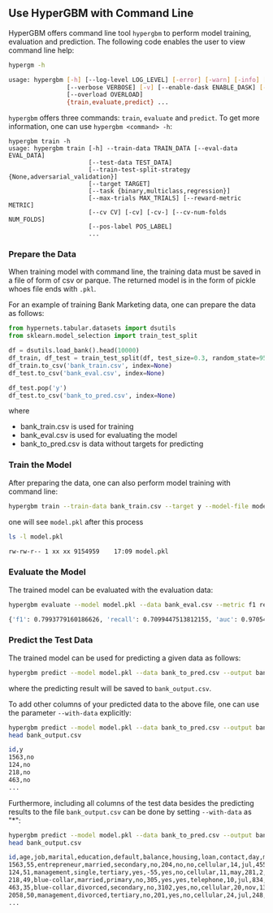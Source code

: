 ## Use HyperGBM with Command Line


HyperGBM offers command line tool `hypergbm` to perform model training, evaluation and prediction. The following code enables the user to view command line help:
```bash
hypergm -h

usage: hypergbm [-h] [--log-level LOG_LEVEL] [-error] [-warn] [-info] [-debug]
                [--verbose VERBOSE] [-v] [--enable-dask ENABLE_DASK] [-dask]
                [--overload OVERLOAD]
                {train,evaluate,predict} ...

```



`hypergbm` offers three commands: `train`, `evaluate` and `predict`. To get more information, one can use `hypergbm <command> -h`:
```console
hypergbm train -h
usage: hypergbm train [-h] --train-data TRAIN_DATA [--eval-data EVAL_DATA]
                      [--test-data TEST_DATA]
                      [--train-test-split-strategy {None,adversarial_validation}]
                      [--target TARGET]
                      [--task {binary,multiclass,regression}]
                      [--max-trials MAX_TRIALS] [--reward-metric METRIC]
                      [--cv CV] [-cv] [-cv-] [--cv-num-folds NUM_FOLDS]
                      [--pos-label POS_LABEL]
                      ...
```



### Prepare the Data

When training model with command line, the training data must be saved in a file of form of csv or parque. The returned model is in the form of pickle whoes file ends with `.pkl`.

For an example of training Bank Marketing data, one can prepare the data as follows:

```python
from hypernets.tabular.datasets import dsutils
from sklearn.model_selection import train_test_split

df = dsutils.load_bank().head(10000)
df_train, df_test = train_test_split(df, test_size=0.3, random_state=9527)
df_train.to_csv('bank_train.csv', index=None)
df_test.to_csv('bank_eval.csv', index=None)

df_test.pop('y')
df_test.to_csv('bank_to_pred.csv', index=None)

```

where
* bank_train.csv is used for training
* bank_eval.csv is used for evaluating the model
* bank_to_pred.csv is data without targets for predicting



### Train the Model

After preparing the data, one can also perform model training with command line:

```bash
hypergbm train --train-data bank_train.csv --target y --model-file model.pkl
```

one will see `model.pkl` after this process
```bash
ls -l model.pkl

rw-rw-r-- 1 xx xx 9154959    17:09 model.pkl
```



### Evaluate the Model
The trained model can be evaluated with the evaluation data:
```bash
hypergbm evaluate --model model.pkl --data bank_eval.csv --metric f1 recall auc

{'f1': 0.7993779160186626, 'recall': 0.7099447513812155, 'auc': 0.9705420982746849}

```



### Predict the Test Data

The trained model can be used for predicting a given data as follows:

```bash
hypergbm predict --model model.pkl --data bank_to_pred.csv --output bank_output.csv
```

where the predicting result will be saved to `bank_output.csv`.



To add other columns of your predicted data to the above file, one can use the parameter `--with-data` explicitly:

```bash
hypergbm predict --model model.pkl --data bank_to_pred.csv --output bank_output.csv --with-data id
head bank_output.csv

id,y
1563,no
124,no
218,no
463,no
...
```



Furthermore, including all columns of the test data besides the predicting results to the file `bank_output.csv` can be done by setting `--with-data` as "*":

```bash
hypergbm predict --model model.pkl --data bank_to_pred.csv --output bank_output.csv --with-data '*'
head bank_output.csv

id,age,job,marital,education,default,balance,housing,loan,contact,day,month,duration,campaign,pdays,previous,poutcome,y
1563,55,entrepreneur,married,secondary,no,204,no,no,cellular,14,jul,455,13,-1,0,unknown,no
124,51,management,single,tertiary,yes,-55,yes,no,cellular,11,may,281,2,266,6,failure,no
218,49,blue-collar,married,primary,no,305,yes,yes,telephone,10,jul,834,10,-1,0,unknown,no
463,35,blue-collar,divorced,secondary,no,3102,yes,no,cellular,20,nov,138,1,-1,0,unknown,no
2058,50,management,divorced,tertiary,no,201,yes,no,cellular,24,jul,248,1,-1,0,unknown,no
...
```


